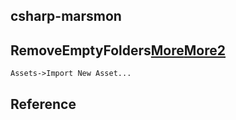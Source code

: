## csharp-marsmon

## RemoveEmptyFolders[More](https://gist.github.com/mob-sakai/b98a62c1f2c94c1fef9021101635a5cd)[More2](https://zhuanlan.zhihu.com/p/35057422)

```
Assets->Import New Asset...
```

## Reference
